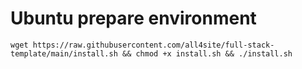 # Ubuntu prepare environment
```
wget https://raw.githubusercontent.com/all4site/full-stack-template/main/install.sh && chmod +x install.sh && ./install.sh
```
